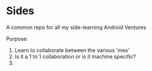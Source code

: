 Sides
=====

A common repo for all my side-learning Android Ventures

Purpose:

1. Learn to collaborate between the various 'mes'
2. Is it a 1 to 1 collaboration or is it machine specific?
3. 
